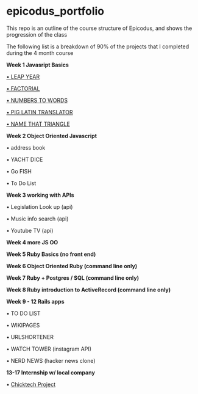 epicodus_portfolio
==================

<p>This repo is an outline of the course structure of Epicodus, and shows the progression of the class</p>
<p>The following list is a breakdown of 90% of the projects that I completed during the 4 month course</p>


<p><strong>Week 1 Javasript Basics </strong></p>
  <p><a href="http://thenextepicode.3owl.com/LEAP_YEAR/index.html">• LEAP YEAR</a></p>
  <p><a href="http://thenextepicode.3owl.com/FACTORIAL/Index.html">• FACTORIAL</a></p>
  <p><a href="http://thenextepicode.3owl.com/NUMBERS_TO_WORDS/index.html">• NUMBERS TO WORDS</a></p>
  <p><a href="http://thenextepicode.3owl.com/PIG_LATIN/index.html">• PIG LATIN TRANSLATOR</a></p>
  <p><a href="http://thenextepicode.3owl.com/TRIANGLE/triangles.html">• NAME THAT TRIANGLE</a></p>


<p><strong>Week 2 Object Oriented Javascript</strong></p>
<p>• address book </p>
<p>• YACHT DICE</p>
<p>• Go FISH <p>
<p>• To Do List <p>

<p><strong>Week 3 working with APIs</strong></p>
<p>• Legislation Look up (api) </p>
<p>• Music info search (api) </p>
<p>• Youtube TV (api) </p>

<p><strong>Week 4 more JS OO</strong> </p>

<p><strong>Week 5 Ruby Basics (no front end)</strong></p>
<p><strong> Week 6 Object Oriented Ruby (command line only)</strong></p>
<p><strong>Week 7 Ruby + Postgres / SQL (command line only)</strong></p>
<p><strong>Week 8 Ruby introduction to ActiveRecord (command line only)</strong></p>
<p><strong>Week 9 - 12 Rails apps</strong></p>
<p>• TO DO LIST</p>
<p>• WIKIPAGES</p>
<p>• URLSHORTENER</p>
<p>• WATCH TOWER (instagram API)</p>
<p>• NERD NEWS (hacker news clone)</p>


<p><strong>13-17 Internship w/ local company</strong></p>
<p>• <a href="https://github.com/epicodus/chicktech">Chicktech Project</a></p>

